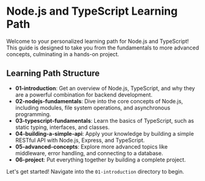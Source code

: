 # Node.js and TypeScript Learning Path

Welcome to your personalized learning path for Node.js and TypeScript! This guide is designed to take you from the fundamentals to more advanced concepts, culminating in a hands-on project.

## Learning Path Structure

-   **01-introduction**: Get an overview of Node.js, TypeScript, and why they are a powerful combination for backend development.
-   **02-nodejs-fundamentals**: Dive into the core concepts of Node.js, including modules, file system operations, and asynchronous programming.
-   **03-typescript-fundamentals**: Learn the basics of TypeScript, such as static typing, interfaces, and classes.
-   **04-building-a-simple-api**: Apply your knowledge by building a simple RESTful API with Node.js, Express, and TypeScript.
-   **05-advanced-concepts**: Explore more advanced topics like middleware, error handling, and connecting to a database.
-   **06-project**: Put everything together by building a complete project.

Let's get started! Navigate into the `01-introduction` directory to begin.
